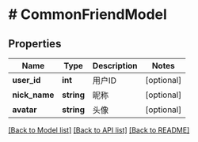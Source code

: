 # # CommonFriendModel

## Properties

Name | Type | Description | Notes
------------ | ------------- | ------------- | -------------
**user_id** | **int** | 用户ID | [optional]
**nick_name** | **string** | 昵称 | [optional]
**avatar** | **string** | 头像 | [optional]

[[Back to Model list]](../../README.md#models) [[Back to API list]](../../README.md#endpoints) [[Back to README]](../../README.md)
